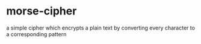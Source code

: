 # morse-cipher
 a simple cipher which encrypts a plain text by converting every character to a corresponding pattern
